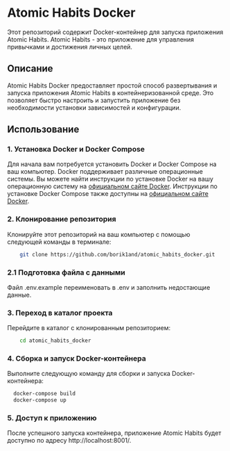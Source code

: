 # Atomic Habits Docker

Этот репозиторий содержит Docker-контейнер для запуска приложения Atomic Habits. Atomic Habits - это приложение для управления привычками и достижения личных целей.

## Описание

Atomic Habits Docker предоставляет простой способ развертывания и запуска приложения Atomic Habits в контейнеризованной среде. Это позволяет быстро настроить и запустить приложение без необходимости установки зависимостей и конфигурации.

## Использование

### 1. Установка Docker и Docker Compose

Для начала вам потребуется установить Docker и Docker Compose на ваш компьютер. Docker поддерживает различные операционные системы. Вы можете найти инструкции по установке Docker на вашу операционную систему на [официальном сайте Docker](https://docs.docker.com/get-docker/). Инструкции по установке Docker Compose также доступны на [официальном сайте Docker](https://docs.docker.com/compose/install/).

### 2. Клонирование репозитория

Клонируйте этот репозиторий на ваш компьютер с помощью следующей команды в терминале:

```bash
    git clone https://github.com/borik1and/atomic_habits_docker.git
```
### 2.1 Подготовка файла с данными
Файл .env.example переименовать в .env и заполнить недостающие данные.

### 3. Переход в каталог проекта

Перейдите в каталог с клонированным репозиторием:

```bash
    cd atomic_habits_docker
```

### 4. Сборка и запуск Docker-контейнера
Выполните следующую команду для сборки и запуска Docker-контейнера:

```bash
  docker-compose build
  docker-compose up
```
### 5. Доступ к приложению
После успешного запуска контейнера, приложение Atomic Habits будет доступно по адресу http://localhost:8001/.

